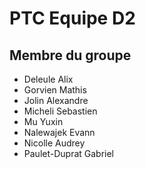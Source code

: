 # PTC Equipe D2
## Membre du groupe
- Deleule Alix
- Gorvien Mathis
- Jolin Alexandre
- Micheli Sebastien
- Mu Yuxin
- Nalewajek Evann
- Nicolle Audrey
- Paulet-Duprat Gabriel
